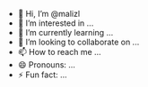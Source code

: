 - 👋 Hi, I’m @malizl
- 👀 I’m interested in ...
- 🌱 I’m currently learning ...
- 💞️ I’m looking to collaborate on ...
- 📫 How to reach me ...
- 😄 Pronouns: ...
- ⚡ Fun fact: ...

<!---
malizl/malizl is a ✨ special ✨ repository because its `README.md` (this file) appears on your GitHub profile.
You can click the Preview link to take a look at your changes.
--->

